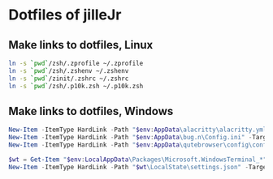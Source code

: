 # Dotfiles of jilleJr

## Make links to dotfiles, Linux

```sh
ln -s `pwd`/zsh/.zprofile ~/.zprofile
ln -s `pwd`/zsh/.zshenv ~/.zshenv
ln -s `pwd`/zinit/.zshrc ~/.zshrc
ln -s `pwd`/zsh/.p10k.zsh ~/.p10k.zsh
```

## Make links to dotfiles, Windows

```powershell
New-Item -ItemType HardLink -Path "$env:AppData\alacritty\alacritty.yml" -Target ".\alacritty\alacritty.yml"
New-Item -ItemType HardLink -Path "$env:AppData\bug.n\Config.ini" -Target ".\bug.n\Config.ini"
New-Item -ItemType HardLink -Path "$env:AppData\qutebrowser\config\config.py" -Target ".\qutebrowser\config.py"

$wt = Get-Item "$env:LocalAppData\Packages\Microsoft.WindowsTerminal_*"
New-Item -ItemType HardLink -Path "$wt\LocalState\settings.json" -Target ".\wt\settings.json"
```
